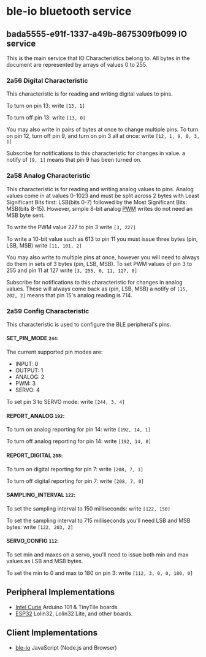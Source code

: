 # ble-io bluetooth service


## bada5555-e91f-1337-a49b-8675309fb099 IO service

This is the main service that IO Characteristics belong to.  All bytes in the document are represented by arrays of values 0 to 255.

### 2a56 Digital Characteristic

This characteristic is for reading and writing digital values to pins.

To turn on pin 13:
write `[13, 1]`

To turn off pin 13:
write `[13, 0]`

You may also write in pairs of bytes at once to change multiple pins.
To turn on pin 12, turn off pin 9, and turn on pin 3 all at once:
write `[12, 1, 9, 0, 3, 1]`


Subscribe for notifications to this characteristic for changes in value.
a notify of `[9, 1]` means that pin 9 has been turned on.


### 2a58 Analog Characteristic

This characteristic is for reading and writing analog values to pins.  Analog values come in at values 0-1023 and must be split across 2 bytes with Least Significant Bits first: LSB(bits 0-7) followed by the Most Significant Bits: MSB(bits 8-15).  However, simple 8-bit analog [PWM](https://en.wikipedia.org/wiki/Pulse-width_modulation) writes do not need an MSB byte sent.

To write the PWM value 227 to pin 3
write `[3, 227]`

To write a 10-bit value such as 613 to pin 11 you must issue three bytes (pin, LSB, MSB)
write `[11, 101, 2]`

You may also write to multiple pins at once, however you will need to always do them in sets of 3 bytes (pin, LSB, MSB).
To set PWM values of pin 3 to 255 and pin 11 at 127
write `[3, 255, 0, 11, 127, 0]`


Subscribe for notifications to this characteristic for changes in analog values. These will always come back as (pin, LSB, MSB)
a notify of `[15, 202, 2]` means that pin 15's analog reading is 714.


### 2a59 Config Characteristic

This characteristic is used to configure the BLE peripheral's pins.

#### SET_PIN_MODE  `244`:

The current supported pin modes are:
* INPUT: 0
* OUTPUT: 1
* ANALOG: 2
* PWM: 3
* SERVO: 4

To set pin 3 to SERVO mode:
write `[244, 3, 4]`


#### REPORT_ANALOG `192`:

To turn on analog reporting for pin 14:
write `[192, 14, 1]`

To turn off analog reporting for pin 14:
write `[192, 14, 0]`

#### REPORT_DIGITAL `208`:

To turn on digital reporting for pin 7:
write `[208, 7, 1]`

To turn off digital reporting for pin 7:
write `[208, 7, 0]`


#### SAMPLING_INTERVAL `122`:

To set the sampling interval to 150 milliseconds:
write `[122, 150]`

To set the sampling interval to 715 milliseconds you'll need LSB and MSB bytes:
write `[122, 203, 2]`


#### SERVO_CONFIG `112`:
To set min and maxes on a servo, you'll need to issue both min and max values as LSB and MSB bytes.

To set the min to 0 and max to 180 on pin 3:
write `[112, 3, 0, 0, 180, 0]`





## Peripheral Implementations
  * [Intel Curie](https://github.com/monteslu/ble-io/tree/master/arduino/curie) Arduino 101 & TinyTile boards
  * [ESP32](https://github.com/monteslu/ble-io/tree/master/arduino/esp32) Lolin32, Lolin32 Lite, and other boards.

## Client Implementations
  * [ble-io](https://github.com/monteslu/ble-io) JavaScript (Node.js and Browser)
